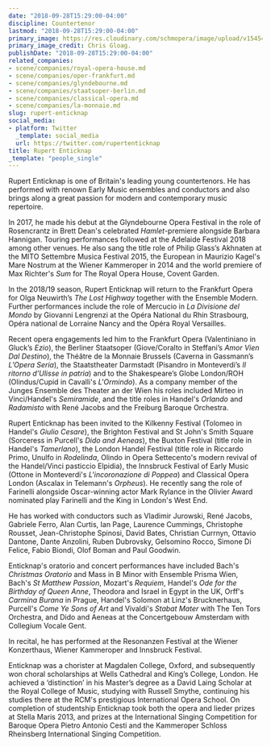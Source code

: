 ```yaml
---
date: "2018-09-28T15:29:00-04:00"
discipline: Countertenor
lastmod: "2018-09-28T15:29:00-04:00"
primary_image: https://res.cloudinary.com/schmopera/image/upload/v1545409169/media/webhook-uploads/1538162860013/Rupert%20Enticknap_Chris%20Gloag%201.jpg.jpg
primary_image_credit: Chris Gloag.
publishDate: "2018-09-28T15:29:00-04:00"
related_companies:
- scene/companies/royal-opera-house.md
- scene/companies/oper-frankfurt.md
- scene/companies/glyndebourne.md
- scene/companies/staatsoper-berlin.md
- scene/companies/classical-opera.md
- scene/companies/la-monnaie.md
slug: rupert-enticknap
social_media:
- platform: Twitter
  _template: social_media
  url: https://twitter.com/rupertenticknap
title: Rupert Enticknap
_template: "people_single"
---
```


Rupert Enticknap is one of Britain's leading young countertenors. He has performed with renown Early Music ensembles and conductors and also brings along a great passion for modern and contemporary music repertoire.

In 2017, he made his debut at the Glyndebourne Opera Festival in the role of Rosencrantz in Brett Dean's celebrated *Hamlet*-premiere alongside Barbara Hannigan. Touring performances followed at the Adelaide Festival 2018 among other venues. He also sang the title role of Philip Glass’s Akhnaten at the MITO Settembre Musica Festival 2015, the European in Maurizio Kagel's Mare Nostrum at the Wiener Kammeroper in 2014 and the world premiere of Max Richter's *Sum* for The Royal Opera House, Covent Garden.

In the 2018/19 season, Rupert Enticknap will return to the Frankfurt Opera for Olga Neuwirth’s *The Lost Highway* together with the Ensemble Modern. Further performances include the role of Mercucio in *La Divisione del Mondo* by Giovanni Lengrenzi at the Opéra National du Rhin Strasbourg, Opéra national de Lorraine Nancy and the Opéra Royal Versailles.

Recent opera engagements led him to the Frankfurt Opera (Valentiniano in Gluck’s *Ezio*), the Berliner Staatsoper (Giove/Coralto in Steffani’s *Amor Vien Dal Destino*), the Théâtre de la Monnaie Brussels (Caverna in Gassmann’s *L’Opera Seria*), the Staatstheater Darmstadt (Pisandro in Monteverdi’s *Il ritorno
d’Ulisse in patria*) and to the Shakespeare’s Globe London/ROH (Olindus/Cupid in Cavalli's *L'Ormindo*). As a company member of the Junges Ensemble des Theater an der Wien his roles included Mirteo in Vinci/Handel's *Semiramide*, and the title roles in Handel's *Orlando* and *Radamisto* with René Jacobs and the Freiburg Baroque Orchestra.

Rupert Enticknap has been invited to the Kilkenny Festival (Tolomeo in Handel's *Giulio Cesare*), the Brighton Festival and St John's Smith Square (Sorceress in Purcell's *Dido and Aeneas*), the Buxton Festival (title role in Handel's *Tamerlano*), the London Handel Festival (title role in Riccardo Primo, Unulfo
in *Rodelinda*, Olindo in Opera Settecento's modern revival of the Handel/Vinci pasticcio Elpidia), the Innsbruck Festival of Early Music (Ottone in Monteverdi's *L'incoronazione di Poppea*) and Classical Opera London (Ascalax in Telemann's *Orpheus*). He recently sang the role of Farinelli alongside Oscar-winning
actor Mark Rylance in the Olivier Award nominated play Farinelli and the King in London's West End.

He has worked with conductors such as Vladimir Jurowski, René Jacobs, Gabriele Ferro, Alan Curtis, Ian Page, Laurence Cummings, Christophe Rousset, Jean-Christophe Spinosi, David Bates, Christian Currnyn, Ottavio Dantone, Dante Anzolini, Ruben Dubrovsky, Gelsomino Rocco, Simone Di Felice, Fabio Biondi, Olof Boman and Paul Goodwin.

Enticknap's oratorio and concert performances have included Bach's *Christmas Oratorio* and Mass in B Minor with Ensemble Prisma Wien, Bach's *St Matthew Passion*, Mozart's *Requiem*, Handel's *Ode for the Birthday of Queen Anne*, Theodora and Israel in Egypt in the UK, Orff's *Carmina Burana* in Prague, Handel's
Solomon at Linz's Brucknerhaus, Purcell's *Come Ye Sons of Art* and Vivaldi's *Stabat Mater* with The Ten Tors Orchestra, and Dido and Aeneas at the Concertgebouw Amsterdam with Collegium Vocale Gent.

In recital, he has performed at the Resonanzen Festival at the Wiener Konzerthaus, Wiener Kammeroper and Innsbruck Festival.

Enticknap was a chorister at Magdalen College, Oxford, and subsequently won choral scholarships at Wells Cathedral and King’s College, London. He achieved a ‘distinction’ in his Master’s degree as a David Laing Scholar at the Royal College of Music, studying with Russell Smythe, continuing his studies there at the RCM's prestigious International Opera School. On completion of studentship Enticknap took both the opera and lieder prizes at Stella Maris 2013, and prizes at the International Singing Competition for Baroque Opera Pietro Antonio Cesti and the Kammeroper Schloss Rheinsberg International Singing Competition.
